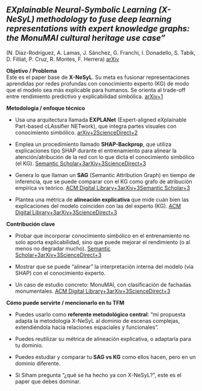 ## _EXplainable Neural-Symbolic Learning (X-NeSyL) methodology to fuse deep learning representations with expert knowledge graphs: the MonuMAI cultural heritage use case”_

(N. Díaz-Rodríguez, A. Lamas, J. Sánchez, G. Franchi, I. Donadello, S. Tabik, D. Filliat, P. Cruz, R. Montes, F. Herrera) [arXiv](https://arxiv.org/abs/2104.11914)

**Objetivo / Problema**  
Este es el paper base de **X-NeSyL**. Su meta es fusionar representaciones aprendidas por redes profundas con conocimiento experto (KG) de modo que el modelo sea más explicable para humanos. Se orienta al trade-off entre rendimiento predictivo y explicabilidad simbólica. [arXiv+1](https://arxiv.org/abs/2104.11914?utm_source=chatgpt.com)

**Metodología / enfoque técnico**
- Usa una arquitectura llamada **EXPLANet** (Expert-aligned eXplainable Part-based cLAssifier NETwork), que integra partes visuales con conocimiento simbólico. [arXiv+2ScienceDirect+2](https://arxiv.org/abs/2104.11914?utm_source=chatgpt.com)

- Emplea un procedimiento llamado **SHAP-Backprop**, que utiliza explicaciones tipo SHAP durante el entrenamiento para alinear la atención/atribución de la red con lo que dicta el conocimiento simbólico (el KG). [Semantic Scholar+3arXiv+3ScienceDirect+3](https://arxiv.org/abs/2104.11914?utm_source=chatgpt.com)

- Genera lo que llaman un **SAG** (Semantic Attribution Graph) en tiempo de inferencia, que se puede comparar con el KG como grafo de atribución empírica vs teórico. [ACM Digital Library+3arXiv+3Semantic Scholar+3](https://arxiv.org/abs/2104.11914?utm_source=chatgpt.com)

- Plantea una métrica de **alineación explicativa** que mide cuán bien las explicaciones del modelo coinciden con las del experto (KG). [ACM Digital Library+3arXiv+3ScienceDirect+3](https://arxiv.org/abs/2104.11914?utm_source=chatgpt.com)

**Contribución clave**
- Probar que incorporar conocimiento simbólico en el entrenamiento no solo aporta explicabilidad, sino que puede mejorar el rendimiento (o al menos no degradar mucho). [Semantic Scholar+3arXiv+3ScienceDirect+3](https://arxiv.org/abs/2104.11914?utm_source=chatgpt.com)

- Mostrar que se puede “alinear” la interpretación interna del modelo (via SHAP) con el conocimiento experto.

- Un caso de estudio concreto: MonuMAI, con clasificación de fachadas monumentales. [ACM Digital Library+3arXiv+3ScienceDirect+3](https://arxiv.org/abs/2104.11914?utm_source=chatgpt.com)

**Cómo puede servirte / mencionarlo en tu TFM**

- Puedes usarlo como **referente metodológico central**: “mi propuesta adapta la metodología X-NeSyL al dominio de escenas complejas, extendiéndola hacia relaciones espaciales y funcionales”.

- Puedes reutilizar su métrica de alineación explicativa, o adaptarla para tu dominio.

- Puedes estudiar y comparar tu **SAG vs KG** como ellos hacen, pero en un dominio diferente.

- Si Siham pregunta “¿qué se ha hecho ya con X-NeSyL?”, este es el paper que debes dominar.